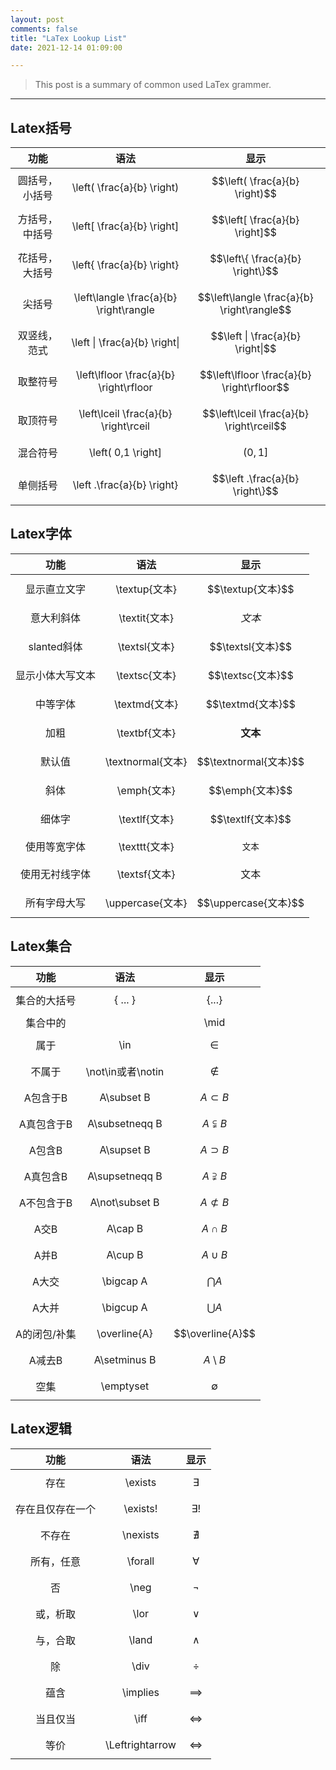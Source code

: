 ```yaml
---
layout: post
comments: false
title: "LaTex Lookup List"
date: 2021-12-14 01:09:00

---
```


> This post is a summary of common used LaTex grammer.


<!--more-->



---


## Latex括号


| 功能 | 语法 | 显示 |
| :------: | :------: | :------: |
| 圆括号，小括号 | \left( \frac{a}{b} \right) | $$\left( \frac{a}{b} \right)$$ |
| 方括号，中括号 | \left[ \frac{a}{b} \right] | $$\left[ \frac{a}{b} \right]$$ |
| 花括号，大括号 | \left\{ \frac{a}{b} \right\} | $$\left\{ \frac{a}{b} \right\}$$ |
| 尖括号 | \left\langle \frac{a}{b} \right\rangle | $$\left\langle \frac{a}{b} \right\rangle$$ |
| 双竖线，范式 | \left \| \frac{a}{b} \right\| | $$\left \| \frac{a}{b} \right\|$$ |
| 取整符号 | \left\lfloor \frac{a}{b} \right\rfloor | $$\left\lfloor \frac{a}{b} \right\rfloor$$ |
| 取顶符号 | \left\lceil \frac{a}{b} \right\rceil | $$\left\lceil \frac{a}{b} \right\rceil$$ |
| 混合符号 | \left( 0,1 \right] | $$\left( 0,1 \right]$$ |
| 单侧括号 | \left .\frac{a}{b} \right\} | $$\left .\frac{a}{b} \right\}$$ |


## Latex字体
| 功能 | 语法 | 显示 |
| :------: | :------: | :------: |
| 显示直立文字 | \textup{文本} | $$\textup{文本}$$ |
| 意大利斜体 | \textit{文本} | $$\textit{文本}$$ |
| slanted斜体 | \textsl{文本} | $$\textsl{文本}$$ |
| 显示小体大写文本 | \textsc{文本} | $$\textsc{文本}$$ |
| 中等字体 | \textmd{文本} | $$\textmd{文本}$$ |
| 加粗 | \textbf{文本} | $$\textbf{文本}$$ |
| 默认值 | \textnormal{文本} | $$\textnormal{文本}$$ |
| 斜体 | \emph{文本} | $$\emph{文本}$$ |
| 细体字 | \textlf{文本} | $$\textlf{文本}$$ |
| 使用等宽字体 | \texttt{文本} | $$\texttt{文本}$$ |
| 使用无衬线字体 | \textsf{文本} | $$\textsf{文本}$$ |
| 所有字母大写 | \uppercase{文本} | $$\uppercase{文本}$$ |


## Latex集合
| 功能 | 语法 | 显示 |
| :------: | :------: | :------: |
| 集合的大括号 | \{ ... \} | $$\{ ... \}$$ |
| 集合中的| | \mid | $$\mid$$ |
| 属于 | \in | $$\in$$ |
| 不属于 | \not\in或者\notin | $$\not\in$$ |
| A包含于B | A\subset B | $$A\subset B$$ |
| A真包含于B | A\subsetneqq B | $$A\subsetneqq B$$ |
| A包含B | A\supset B | $$A\supset B$$ |
| A真包含B | A\supsetneqq B | $$A\supsetneqq B$$ |
| A不包含于B | A\not\subset B | $$A\not\subset B$$ |
| A交B | A\cap B | $$A\cap B$$ |
| A并B | A\cup B | $$A\cup B$$ |
| A大交 | \bigcap A | $$\bigcap A$$ |
| A大并 | \bigcup A | $$\bigcup A$$ |
| A的闭包/补集 | \overline{A} | $$\overline{A}$$ |
| A减去B | A\setminus B | $$A\setminus B$$ |
| 空集 | \emptyset | $$\emptyset$$ |


## Latex逻辑
| 功能 | 语法 | 显示 |
| :------: | :------: | :------: |
| 存在 | \exists | $$\exists$$ |
| 存在且仅存在一个 | \exists! | $$\exists!$$ |
| 不存在 | \nexists | $$\nexists$$ |
| 所有，任意 | \forall | $$\forall$$ |
| 否 | \neg | $$\neg$$ |
| 或，析取 | \lor | $$\lor$$ |
| 与，合取 | \land | $$\land$$ |
| 除 | \div | $$\div$$ |
| 蕴含 | \implies | $$\implies$$ |
| 当且仅当 | \iff | $$\iff$$ |
| 等价 | \Leftrightarrow | $$\Leftrightarrow$$ |
